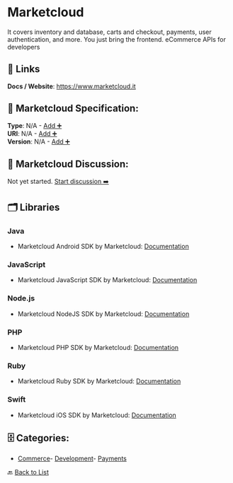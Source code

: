 # Marketcloud

It covers inventory and database, carts and checkout, payments, user authentication, and more. You just bring the frontend. eCommerce APIs for developers

##  🔗 Links
**Docs / Website**: https://www.marketcloud.it

## 🧬 Marketcloud Specification:
**Type**: N/A - [Add ➕](https://github.com/apis-list/apis-list/edit/main/apis.yaml#L12101)  
**URI**: N/A - [Add ➕](https://github.com/apis-list/apis-list/edit/main/apis.yaml#L12101)  
**Version**: N/A - [Add ➕](https://github.com/apis-list/apis-list/edit/main/apis.yaml#L12101)

## 💬 Marketcloud Discussion:
Not yet started. [Start discussion ➡️](https://github.com/apis-list/apis-list/discussions/new)

## 🗂️ Libraries
### Java
- Marketcloud Android SDK by Marketcloud: [Documentation](https://github.com/Marketcloud/marketcloud-android-sdk)
### JavaScript
- Marketcloud JavaScript SDK by Marketcloud: [Documentation](https://github.com/Marketcloud/marketcloud-js)
### Node.js
- Marketcloud NodeJS SDK by Marketcloud: [Documentation](https://github.com/Marketcloud/marketcloud-node)
### PHP
- Marketcloud PHP SDK by Marketcloud: [Documentation](https://github.com/Marketcloud/marketcloud-php)
### Ruby
- Marketcloud Ruby SDK by Marketcloud: [Documentation](https://github.com/Marketcloud/marketcloud-ruby)
### Swift
- Marketcloud iOS SDK by Marketcloud: [Documentation](https://github.com/Marketcloud/marketcloud-swift-sdk)


## 🗄️ Categories:
- [Commerce](https://github.com/apis-list/apis-list#commerce-)- [Development](https://github.com/apis-list/apis-list#development-)- [Payments](https://github.com/apis-list/apis-list#payments-)

🔙  [Back to List](https://github.com/apis-list/apis-list)
